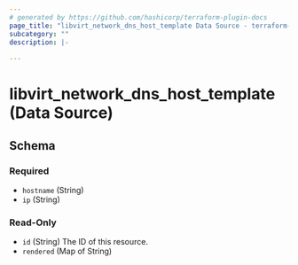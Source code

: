 ```yaml
---
# generated by https://github.com/hashicorp/terraform-plugin-docs
page_title: "libvirt_network_dns_host_template Data Source - terraform-provider-libvirt"
subcategory: ""
description: |-
  
---
```


# libvirt_network_dns_host_template (Data Source)





<!-- schema generated by tfplugindocs -->
## Schema

### Required

- `hostname` (String)
- `ip` (String)

### Read-Only

- `id` (String) The ID of this resource.
- `rendered` (Map of String)



